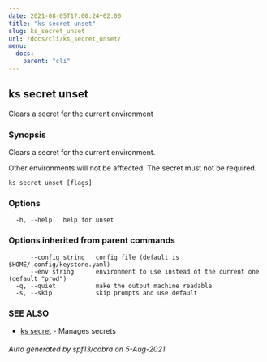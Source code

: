 ```yaml
---
date: 2021-08-05T17:00:24+02:00
title: "ks secret unset"
slug: ks_secret_unset
url: /docs/cli/ks_secret_unset/
menu:
  docs:
    parent: "cli"
---
```

## ks secret unset

Clears a secret for the current environment

### Synopsis

Clears a secret for the current environment.

Other environments will not be afftected.
The secret must not be required.

```
ks secret unset [flags]
```

### Options

```
  -h, --help   help for unset
```

### Options inherited from parent commands

```
      --config string   config file (default is $HOME/.config/keystone.yaml)
      --env string      environment to use instead of the current one (default "prod")
  -q, --quiet           make the output machine readable
  -s, --skip            skip prompts and use default
```

### SEE ALSO

* [ks secret](/docs/cli/ks_secret/)	 - Manages secrets

###### Auto generated by spf13/cobra on 5-Aug-2021
